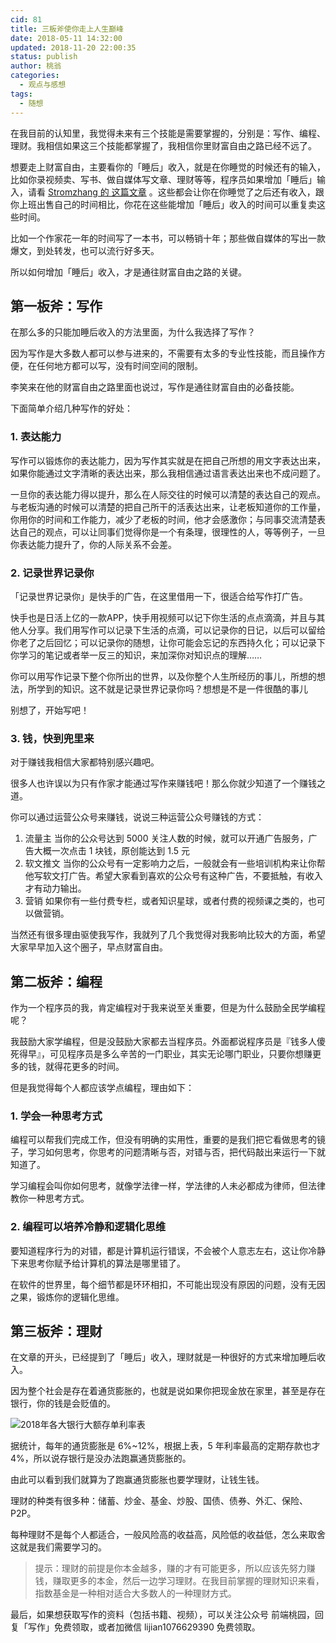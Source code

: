 ```yaml
---
cid: 81
title: 三板斧使你走上人生巅峰
date: 2018-05-11 14:32:00
updated: 2018-11-20 22:00:35
status: publish
author: 桃翁
categories: 
  - 观点与感想
tags: 
  - 随想
---
```



在我目前的认知里，我觉得未来有三个技能是需要掌握的，分别是：写作、编程、理财。我相信如果这三个技能都掌握了，我相信你里财富自由之路已经不远了。

想要走上财富自由，主要看你的「睡后」收入，就是在你睡觉的时候还有的输入，比如你录视频卖、写书、做自媒体写文章、理财等等，程序员如果增加「睡后」输入，请看 [Stromzhang 的 这篇文章](https://mp.weixin.qq.com/s?__biz=MzA4NTQwNDcyMA==&mid=2650663649&idx=1&sn=04a2ad1e9bf8585de749f58f7b63eb39&chksm=87d137beb0a6bea82ce9776ae82e84be17e2e20e019c8a308618ebb42251f1743a519368249b&mpshare=1&scene=23&srcid=05094XfTsgXBbt7YUVqbtaBx#rd) 。这些都会让你在你睡觉了之后还有收入，跟你上班出售自己的时间相比，你花在这些能增加「睡后」收入的时间可以重复卖这些时间。

比如一个作家花一年的时间写了一本书，可以畅销十年；那些做自媒体的写出一款爆文，到处转发，也可以流行好多天。

所以如何增加「睡后」收入，才是通往财富自由之路的关键。
## 第一板斧：写作
在那么多的只能加睡后收入的方法里面，为什么我选择了写作？

因为写作是大多数人都可以参与进来的，不需要有太多的专业性技能，而且操作方便，在任何地方都可以写，没有时间空间的限制。

李笑来在他的财富自由之路里面也说过，写作是通往财富自由的必备技能。

下面简单介绍几种写作的好处：
###  1. 表达能力
写作可以锻炼你的表达能力，因为写作其实就是在把自己所想的用文字表达出来，如果你能通过文字清晰的表达出来，那么我相信通过语言表达出来也不成问题了。

一旦你的表达能力得以提升，那么在人际交往的时候可以清楚的表达自己的观点。与老板沟通的时候可以清楚的把自己所干的活表达出来，让老板知道你的工作量，你用你的时间和工作能力，减少了老板的时间，他才会感激你；与同事交流清楚表达自己的观点，可以让同事们觉得你是一个有条理，很理性的人，等等例子，一旦你表达能力提升了，你的人际关系不会差。

### 2. 记录世界记录你
「记录世界记录你」是快手的广告，在这里借用一下，很适合给写作打广告。

快手也是日活上亿的一款APP，快手用视频可以记下你生活的点点滴滴，并且与其他人分享。我们用写作可以记录下生活的点滴，可以记录你的日记，以后可以留给你老了之后回忆；可以记录你的随想，让你可能会忘记的东西持久化；可以记录下你学习的笔记或者举一反三的知识，来加深你对知识点的理解……

你可以用写作记录下整个你所出的世界，以及你整个人生所经历的事儿，所想的想法，所学到的知识。这不就是记录世界记录你吗？想想是不是一件很酷的事儿

别想了，开始写吧！
### 3. 钱，快到兜里来
对于赚钱我相信大家都特别感兴趣吧。

很多人也许误以为只有作家才能通过写作来赚钱吧！那么你就少知道了一个赚钱之道。

你可以通过运营公众号来赚钱，说说三种运营公众号赚钱的方式：
1. 流量主
当你的公众号达到 5000 关注人数的时候，就可以开通广告服务，广告大概一次点击 1 块钱，原创能达到 1.5 元
2. 软文推文
当你的公众号有一定影响力之后，一般就会有一些培训机构来让你帮他写软文打广告。希望大家看到喜欢的公众号有这种广告，不要抵触，有收入才有动力输出。
3. 营销
如果你有一些付费专栏，或者知识星球，或者付费的视频课之类的，也可以做营销。

当然还有很多理由驱使我写作，我就列了几个我觉得对我影响比较大的方面，希望大家早早加入这个圈子，早点财富自由。

## 第二板斧：编程
作为一个程序员的我，肯定编程对于我来说至关重要，但是为什么鼓励全民学编程呢？

我鼓励大家学编程，但是没鼓励大家都去当程序员。外面都说程序员是『钱多人傻死得早』，可见程序员是多么辛苦的一门职业，其实无论哪门职业，只要你想赚更多的钱，就得花更多的时间。

但是我觉得每个人都应该学点编程，理由如下：

### 1. 学会一种思考方式
编程可以帮我们完成工作，但没有明确的实用性，重要的是我们把它看做思考的镜子，学习如何思考，你思考的问题清晰与否，对错与否，把代码敲出来运行一下就知道了。

学习编程会叫你如何思考，就像学法律一样，学法律的人未必都成为律师，但法律教你一种思考方式。

### 2. 编程可以培养冷静和逻辑化思维
要知道程序行为的对错，都是计算机运行错误，不会被个人意志左右，这让你冷静下来思考你赋予给计算机的算法是哪里错了。

在软件的世界里，每个细节都是环环相扣，不可能出现没有原因的问题，没有无因之果，锻炼你的逻辑化思维。

## 第三板斧：理财
在文章的开头，已经提到了「睡后」收入，理财就是一种很好的方式来增加睡后收入。

因为整个社会是存在着通货膨胀的，也就是说如果你把现金放在家里，甚至是存在银行，你的钱是会贬值的。

![2018年各大银行大额存单利率表](https://upload-images.jianshu.io/upload_images/2974893-b7e83b6a21b902d1.png?imageMogr2/auto-orient/strip%7CimageView2/2/w/1240)

据统计，每年的通货膨胀是 6%~12%，根据上表，5 年利率最高的定期存款也才 4%，所以说存银行是没办法跑赢通货膨胀的。

由此可以看到我们就算为了跑赢通货膨胀也要学理财，让钱生钱。

理财的种类有很多种：储蓄、炒金、基金、炒股、国债、债券、外汇、保险、P2P。

每种理财不是每个人都适合，一般风险高的收益高，风险低的收益低，怎么来取舍这就是我们需要学习的。

> 提示：理财的前提是你本金越多，赚的才有可能更多，所以应该先努力赚钱，赚取更多的本金，然后一边学习理财。在我目前掌握的理财知识来看，指数基金是一种相对适合大多数人的一种理财方式。


最后，如果想获取写作的资料（包括书籍、视频），可以关注公众号 前端桃园，回复「写作」免费领取，或者加微信 lijian1076629390 免费领取。

